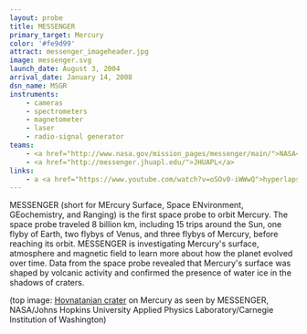 ```yaml
---
layout: probe
title: MESSENGER
primary_target: Mercury
color: '#fe9d99'
attract: messenger_imageheader.jpg
image: messenger.svg
launch_date: August 3, 2004
arrival_date: January 14, 2008
dsn_name: MSGR
instruments:
    - cameras
    - spectrometers
    - magnetometer
    - laser
    - radio-signal generator
teams:
    - <a href="http://www.nasa.gov/mission_pages/messenger/main/">NASA</a>
    - <a href="http://messenger.jhuapl.edu/">JHUAPL</a>
links:
    - a <a href="https://www.youtube.com/watch?v=oSOv0-iWWwQ">hyperlapse</a> of Mercury's surface shot by MESSENGER
---
```

MESSENGER (short for MErcury Surface, Space ENvironment, GEochemistry, and Ranging) is the first space probe to orbit Mercury. The space probe traveled 8 billion km, including 15 trips around the Sun, one flyby of Earth, two flybys of Venus, and three flybys of Mercury, before reaching its orbit. MESSENGER is investigating Mercury's surface, atmosphere and magnetic field to learn more about how the planet evolved over time. Data from the space probe revealed that Mercury's surface was shaped by volcanic activity and confirmed the presence of water ice in the shadows of craters.

<div class="caption">(top image: <a href="http://www.nasa.gov/content/elliptical-crater-on-mercury/">Hovnatanian crater</a> on Mercury as seen by MESSENGER, NASA/Johns Hopkins University Applied Physics Laboratory/Carnegie Institution of Washington)</div>